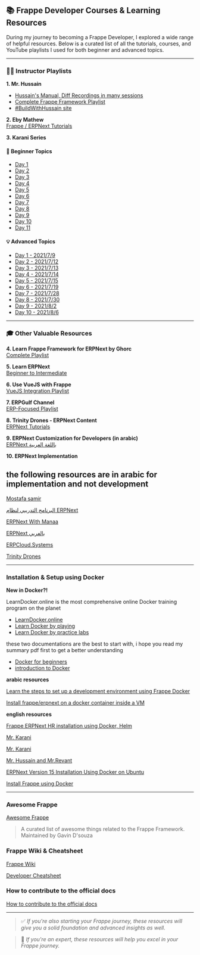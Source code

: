 ## 📚 Frappe Developer Courses & Learning Resources

During my journey to becoming a Frappe Developer, I explored a wide range of helpful resources. Below is a curated list of all the tutorials, courses, and YouTube playlists I used for both beginner and advanced topics.

---

### 🧑‍🏫 Instructor Playlists

**1. Mr. Hussain**
- [Hussain's Manual, Diff Recordings in many sessions](https://manual.buildwithhussain.com/handouts/recordings/)  
- [Complete Frappe Framework Playlist](https://www.youtube.com/playlist?list=PLQGFK8RiEPSKsY3QbZ8zUTj8RGJ6NnvAZ)
- [#BuildWithHussain site](https://buildwithhussain.com/)

**2. Eby Mathew**  
[Frappe / ERPNext Tutorials](https://www.youtube.com/playlist?list=PL81DRyBlXws-b7CdzGHOgoyc8vUvLXv6i)

**3. Karani Series**

#### 📘 Beginner Topics
- [Day 1](https://www.youtube.com/watch?v=-VsddLizVnk&list=LL&index=19)  
- [Day 2](https://www.youtube.com/watch?v=GeU5U75pSgg&list=LL&index=18)  
- [Day 3](https://www.youtube.com/watch?v=SIYQ5GH0kwk&list=LL&index=17)  
- [Day 4](https://www.youtube.com/watch?v=K1iplwU3W5A&list=PLLbgRul3LE3NW6T9yQROiIihYpWm5RyHw&index=12)  
- [Day 5](https://www.youtube.com/watch?v=DZK18QPb7fY&list=PLLbgRul3LE3NW6T9yQROiIihYpWm5RyHw&index=15)  
- [Day 6](https://www.youtube.com/watch?v=Rt1gYpAD2jw&list=PLLbgRul3LE3NW6T9yQROiIihYpWm5RyHw&index=17)  
- [Day 7](https://www.youtube.com/watch?v=Y2Yo-7NRdFg&list=PLLbgRul3LE3NW6T9yQROiIihYpWm5RyHw&index=19)  
- [Day 8](https://www.youtube.com/watch?v=tceGlB35UAU&list=PLLbgRul3LE3NW6T9yQROiIihYpWm5RyHw&index=21)  
- [Day 9](https://www.youtube.com/watch?v=fzwDt9b5PUk&list=PLLbgRul3LE3NW6T9yQROiIihYpWm5RyHw&index=22)  
- [Day 10](https://www.youtube.com/watch?v=if65BmDzMP8&list=PLLbgRul3LE3NW6T9yQROiIihYpWm5RyHw&index=24)  
- [Day 11](https://www.youtube.com/watch?v=6CEiMjlC54w&list=PLLbgRul3LE3NW6T9yQROiIihYpWm5RyHw&index=26)  

#### 💡 Advanced Topics
- [Day 1 - 2021/7/9](https://www.youtube.com/watch?v=wzHleE9O5nY&list=PLLbgRul3LE3NW6T9yQROiIihYpWm5RyHw&index=7)  
- [Day 2 - 2021/7/12](https://www.youtube.com/watch?v=fzSpDvuy0zE&list=PLLbgRul3LE3NW6T9yQROiIihYpWm5RyHw&index=8)  
- [Day 3 - 2021/7/13](https://www.youtube.com/watch?v=yNuRh0AUdEk&list=PLLbgRul3LE3NW6T9yQROiIihYpWm5RyHw&index=11)  
- [Day 4 - 2021/7/14](https://www.youtube.com/watch?v=lBOqcifCYhc&list=PLLbgRul3LE3NW6T9yQROiIihYpWm5RyHw&index=13)  
- [Day 5 - 2021/7/15](https://www.youtube.com/watch?v=s3uGClIg93g&list=PLLbgRul3LE3NW6T9yQROiIihYpWm5RyHw&index=14)  
- [Day 6 - 2021/7/19](https://www.youtube.com/watch?v=sx6Dbh2wtbs&list=PLLbgRul3LE3NW6T9yQROiIihYpWm5RyHw&index=16)  
- [Day 7 - 2021/7/28](https://www.youtube.com/watch?v=vswXHpJwH3w&list=PLLbgRul3LE3NW6T9yQROiIihYpWm5RyHw&index=18)  
- [Day 8 - 2021/7/30](https://www.youtube.com/watch?v=q9A7WBy3sgM&list=PLLbgRul3LE3NW6T9yQROiIihYpWm5RyHw&index=20)  
- [Day 9 - 2021/8/2](https://www.youtube.com/watch?v=UoOPB0AKxaE&list=PLLbgRul3LE3NW6T9yQROiIihYpWm5RyHw&index=23)  
- [Day 10 - 2021/8/6](https://www.youtube.com/watch?v=naJiQaOZlxo&list=PLLbgRul3LE3NW6T9yQROiIihYpWm5RyHw&index=25)

---

### 🎓 Other Valuable Resources

**4. Learn Frappe Framework for ERPNext by Ghorc**  
[Complete Playlist](https://www.youtube.com/playlist?list=PLZyne-gbfLr-ulWdWvzQWTvPY-dGGjd6G)

**5. Learn ERPNext**  
[Beginner to Intermediate](https://www.youtube.com/playlist?list=PLQGFK8RiEPSKjsII3xNjZ6DD_UZu0d-rb)

**6. Use VueJS with Frappe**  
[VueJS Integration Playlist](https://www.youtube.com/playlist?list=PLQGFK8RiEPSII8N7iwhjqrPTQXq1T42Jl)

**7. ERPGulf Channel**  
[ERP-Focused Playlist](https://www.youtube.com/@ERPGulf/playlists)

**8. Trinity Drones - ERPNext Content**  
[ERPNext Tutorials](https://www.youtube.com/@trinitydrones9030/videos)

**9. ERPNext Customization for Developers (in arabic)**  
[ERPNext باللغة العربية](https://www.youtube.com/playlist?list=PLmomknAqwkrZxw-v1AoJW8TfGWMABQKbG)

**10. ERPNext Implementation**  
## the following resources are in arabic for implementation and not development

[Mostafa samir](https://www.youtube.com/playlist?list=PLARujjXunDLH8Y3KjqyEnXsZAsOIyiROk)

[البرنامج التدريبي لنظام ERPNext](https://www.youtube.com/playlist?list=PL8ZSf9uk6YuecFcKKAfWD2iInK9GnVoQV)

[ERPNext With Manaa](https://www.youtube.com/@ERPWithManaa/playlists)

[ERPNext بالعربي](https://www.youtube.com/@erpnextAR/playlists)

[ERPCloud.Systems](https://www.youtube.com/@ERPCloudSystems/playlists)

[Trinity Drones](https://www.youtube.com/@trinitydrones9030/videos)

---

### Installation & Setup using Docker

**New in Docker?!**

LearnDocker.online is the most comprehensive online Docker training program on the planet

- [LearnDocker.online](https://learndocker.online/courses/)
- [Learn Docker by playing](https://kodekloud.com/free-labs/docker)
- [Learn Docker by practice labs](https://labex.io/skilltrees/docker)

these two documentations are the best to start with,
i hope you read my summary pdf first to get a better understanding

- [Docker for beginners](https://docker-curriculum.com/)
- [introduction to Docker](https://courses.mooc.fi/org/uh-cs/courses/devops-with-docker)

**arabic resources** 

[Learn the steps to set up a development environment using Frappe Docker](https://www.youtube.com/watch?v=VuhCaSiiLlU)

[Install frappe/erpnext on a docker container inside a VM](https://www.youtube.com/watch?v=yJIS2MDmEmA)

**english resources**

[Frappe ERPNext HR installation using Docker, Helm](https://www.youtube.com/watch?v=WpJeAZ6l-Z0)

[Mr. Karani](https://www.youtube.com/watch?v=BsV9ZB4Aqew)

[Mr. Karani](https://www.youtube.com/watch?v=LmfZZ-VAPYM)

[Mr. Hussain and Mr.Revant](https://www.youtube.com/watch?v=xOgdMcGW56U&list=PLZCgUQw6wdOETG3uOypLj845A87N8XBQA&index=7)

[ERPNext Version 15 Installation Using Docker on Ubuntu](https://www.youtube.com/watch?v=EVP8Gx24NEM)

[Install Frappe using Docker](https://www.youtube.com/watch?v=_08L9pubPCY)

---

### Awesome Frappe

[Awesome Frappe](https://awesome-frappe.gavv.in/) 

> A curated list of awesome things related to the Frappe Framework. Maintained by Gavin D'souza

### Frappe Wiki & Cheatsheet

[Frappe Wiki](https://github.com/frappe/frappe/wiki)

[Developer Cheatsheet](https://github.com/frappe/frappe/wiki/Developer-Cheatsheet)

### How to contribute to the official docs

[How to contribute to the official docs](https://docs.frappe.io/framework/user/en/how_to_contribute)

---

> ✅ *If you're also starting your Frappe journey, these resources will give you a solid foundation and advanced insights as well.*

> 🌟 *If you're an expert, these resources will help you excel in your Frappe journey.*

